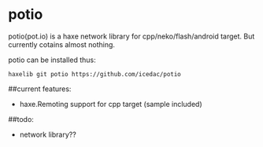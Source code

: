 potio
=====

potio(pot.io) is a haxe network library for cpp/neko/flash/android target.
But currently cotains almost nothing.
 

potio can be installed thus:

    haxelib git potio https://github.com/icedac/potio
 


##current features:

- haxe.Remoting support for cpp target (sample included)
 


##todo:

- network library??
 

